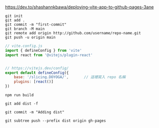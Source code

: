 https://dev.to/shashannkbawa/deploying-vite-app-to-github-pages-3ane

```shell
git init
git add .
git commit -m "first-commit"
git branch -M main
git remote add origin http://github.com/username/repo-name.git
git push -u origin main
```


```js
// vite.config.js
import { defineConfig } from 'vite'
import react from '@vitejs/plugin-react'


// https://vitejs.dev/config/
export default defineConfig({
	base: '/slicing.DOYOGA/',		// 這裡寫入 repo 名稱
	plugins: [react()]
})
```

```shell
npm run build
```

```shell
git add dist -f
```

```shell
git commit -m "Adding dist"
```

```shell
git subtree push --prefix dist origin gh-pages
```


